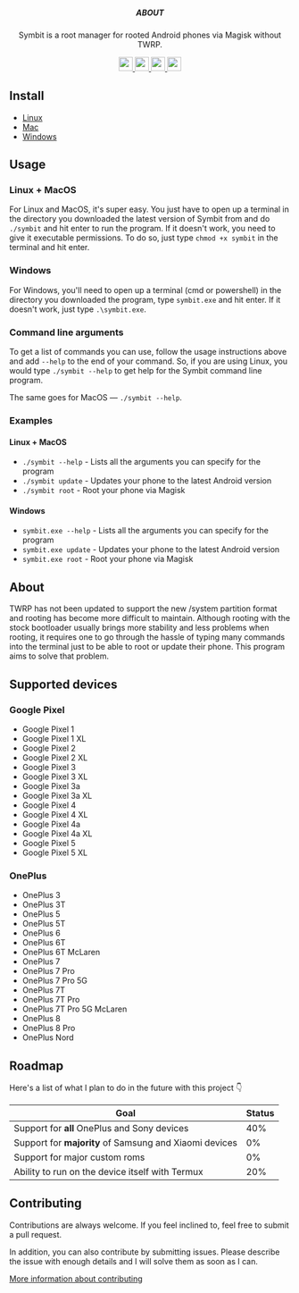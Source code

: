<p align='center'>
  <h5 align='center'>ABOUT</h5>
  <p align='center'>
    Symbit is a root manager for rooted Android phones via Magisk without TWRP.
  </p>
</p>

<p align='center'>
  <a href='https://example.com'>
    <img src='https://img.shields.io/badge/stability-experimental-orange?style=for-the-badge' height='25'>
  </a>
  <a href='https://github.com/raphtlw/zorin/pulls'>
    <img src="https://img.shields.io/badge/PR's-welcome-limegreen?style=for-the-badge&logo=github" height='25'>
  </a>
  <a href='https://example.com'>
    <img src='https://img.shields.io/badge/build-success-green?style=for-the-badge' height='25'>
  </a>
  <a href='https://github.com/prettier/prettier'>
    <img src='https://img.shields.io/badge/code_style-prettier-ff69b4.svg?style=for-the-badge' height='25'>
  </a>
</p>

## Install

- [Linux](https://github.com/raphtlw/symbit/releases/latest/download/linux.zip)
- [Mac](https://github.com/raphtlw/symbit/releases/latest/download/macos.zip)
- [Windows](https://github.com/raphtlw/symbit/releases/latest/download/windows.zip)

## Usage

### Linux + MacOS

For Linux and MacOS, it's super easy. You just have to open up a terminal in the directory you downloaded the latest version of Symbit from and do `./symbit` and hit enter to run the program. If it doesn't work, you need to give it executable permissions. To do so, just type `chmod +x symbit` in the terminal and hit enter.

### Windows

For Windows, you'll need to open up a terminal (cmd or powershell) in the directory you downloaded the program, type `symbit.exe` and hit enter. If it doesn't work, just type `.\symbit.exe`.

### Command line arguments

To get a list of commands you can use, follow the usage instructions above and add `--help` to the end of your command. So, if you are using Linux, you would type `./symbit --help` to get help for the Symbit command line program.

The same goes for MacOS &mdash; `./symbit --help`.

### Examples

#### Linux + MacOS

- `./symbit --help` - Lists all the arguments you can specify for the program
- `./symbit update` - Updates your phone to the latest Android version
- `./symbit root` - Root your phone via Magisk

#### Windows

- `symbit.exe --help` - Lists all the arguments you can specify for the program
- `symbit.exe update` - Updates your phone to the latest Android version
- `symbit.exe root` - Root your phone via Magisk

## About

TWRP has not been updated to support the new /system partition format and rooting has become more difficult to maintain. Although rooting with the stock bootloader usually brings more stability and less problems when rooting, it requires one to go through the hassle of typing many commands into the terminal just to be able to root or update their phone. This program aims to solve that problem.

## Supported devices

### Google Pixel

- Google Pixel 1
- Google Pixel 1 XL
- Google Pixel 2
- Google Pixel 2 XL
- Google Pixel 3
- Google Pixel 3 XL
- Google Pixel 3a
- Google Pixel 3a XL
- Google Pixel 4
- Google Pixel 4 XL
- Google Pixel 4a
- Google Pixel 4a XL
- Google Pixel 5
- Google Pixel 5 XL

### OnePlus

- OnePlus 3
- OnePlus 3T
- OnePlus 5
- OnePlus 5T
- OnePlus 6
- OnePlus 6T
- OnePlus 6T McLaren
- OnePlus 7
- OnePlus 7 Pro
- OnePlus 7 Pro 5G
- OnePlus 7T
- OnePlus 7T Pro
- OnePlus 7T Pro 5G McLaren
- OnePlus 8
- OnePlus 8 Pro
- OnePlus Nord

## Roadmap

Here's a list of what I plan to do in the future with this project 👇

| Goal                                                   | Status |
| ------------------------------------------------------ | ------ |
| Support for **all** OnePlus and Sony devices           | 40%    |
| Support for **majority** of Samsung and Xiaomi devices | 0%     |
| Support for major custom roms                          | 0%     |
| Ability to run on the device itself with Termux        | 20%    |

## Contributing

Contributions are always welcome. If you feel inclined to, feel free to submit a pull request.

In addition, you can also contribute by submitting issues. Please describe the issue with enough details and I will solve them as soon as I can.

[More information about contributing](https://github.com/raphtlw/symbit/blob/master/CONTRIBUTING.md)
